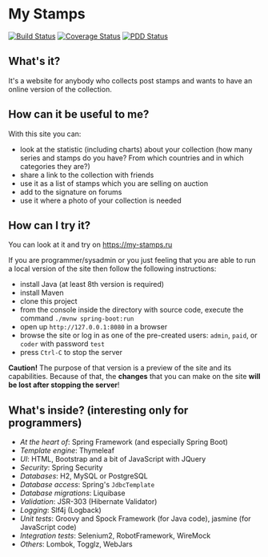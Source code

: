 # My Stamps

[![Build Status](https://travis-ci.org/php-coder/mystamps.svg?branch=master)](https://travis-ci.org/php-coder/mystamps)
[![Coverage Status](https://codecov.io/gh/php-coder/mystamps/branch/master/graph/badge.svg)](https://codecov.io/gh/php-coder/mystamps)
[![PDD Status](http://www.0pdd.com/svg?name=php-coder/mystamps)](http://www.0pdd.com/p?name=php-coder/mystamps)

## What's it?

It's a website for anybody who collects post stamps and wants to have an online version of the collection.

## How can it be useful to me?

With this site you can:
* look at the statistic (including charts) about your collection (how many series and stamps do you have? From which countries and in which categories they are?)
* share a link to the collection with friends
* use it as a list of stamps which you are selling on auction
* add to the signature on forums
* use it where a photo of your collection is needed

## How can I try it?

You can look at it and try on https://my-stamps.ru

If you are programmer/sysadmin or you just feeling that you are able to run a local version of the site then follow the following instructions:

* install Java (at least 8th version is required)
* install Maven
* clone this project
* from the console inside the directory with source code, execute the command `./mvnw spring-boot:run`
* open up `http://127.0.0.1:8080` in a browser
* browse the site or log in as one of the pre-created users: `admin`, `paid`, or `coder` with password `test`
* press `Ctrl-C` to stop the server

**Caution!** The purpose of that version is a preview of the site and its capabilities. Because of that, the **changes** that you can make on the site **will be lost after stopping the server**!

## What's inside? (interesting only for programmers)

* *At the heart of*: Spring Framework (and especially Spring Boot)
* *Template engine*: Thymeleaf
* *UI*: HTML, Bootstrap and a bit of JavaScript with JQuery
* *Security*: Spring Security
* *Databases*: H2, MySQL or PostgreSQL
* *Database access*: Spring's `JdbcTemplate`
* *Database migrations*: Liquibase
* *Validation*: JSR-303 (Hibernate Validator)
* *Logging*: Slf4j (Logback)
* *Unit tests*: Groovy and Spock Framework (for Java code), jasmine (for JavaScript code)
* *Integration tests*: Selenium2, RobotFramework, WireMock
* *Others*: Lombok, Togglz, WebJars
